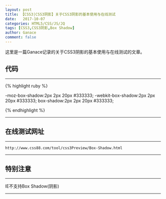 ```yaml
---
layout: post
title: 【CSS3|CSS3阴影】关于CSS3阴影的基本使用与在线测试
date:   2017-10-07
categories: HTML5/CSS/JS/JQ
tags: [CSS3,CSS3阴影,Box Shadow]
author: Ganace
comment: false
---
```


这里是一篇Ganace记录的关于CSS3阴影的基本使用与在线测试的文章。


## 代码

---

{% highlight ruby %}

-moz-box-shadow:2px 2px 20px #333333; <!-- Firefox -->
-webkit-box-shadow:2px 2px 20px #333333; <!-- webkit内核的Safari和Chrome -->
box-shadow:2px 2px 20px #333333; <!-- Opera -->
<!-- box-shadow:阴影水平偏移值(可取正负值);阴影垂直偏移值(可取正负值);阴影模糊值;阴影颜色; -->
{% endhighlight %}

---

## 在线测试网址

---

`http://www.css88.com/tool/css3Preview/Box-Shadow.html`

---

## 特别注意

---

IE不支持Box Shadow(阴影)

---
